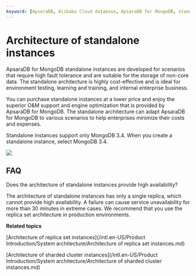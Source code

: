 ```yaml
---
keyword: [ApsaraDB, Alibaba Cloud database, ApsaraDB for MongoDB, standalone]
---
```


# Architecture of standalone instances

ApsaraDB for MongoDB standalone instances are developed for scenarios that require high fault tolerance and are suitable for the storage of non-core data. The standalone architecture is highly cost-effective and is ideal for environment testing, learning and training, and internal enterprise business.

You can purchase standalone instances at a lower price and enjoy the superior O&M support and engine optimization that is provided by ApsaraDB for MongoDB. The standalone architecture can adapt ApsaraDB for MongoDB to various scenarios to help enterprises minimize their costs and expenses.

Standalone instances support only MongoDB 3.4. When you create a standalone instance, select MongoDB 3.4.

![](https://static-aliyun-doc.oss-accelerate.aliyuncs.com/assets/img/en-US/2801129951/p915.png)

## FAQ

Does the architecture of standalone instances provide high availability?

The architecture of standalone instances has only a single replica, which cannot provide high availability. A failure can cause service unavailability for more than 30 minutes in extreme cases. We recommend that you use the replica set architecture in production environments.

**Related topics**  


[Architecture of replica set instances](/intl.en-US/Product Introduction/System architecture/Architecture of replica set instances.md)

[Architecture of sharded cluster instances](/intl.en-US/Product Introduction/System architecture/Architecture of sharded cluster instances.md)

